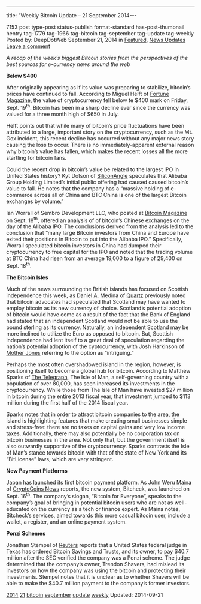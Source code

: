 ---
title: "Weekly Bitcoin Update – 21 September 2014---

7153 post type-post status-publish format-standard has-post-thumbnail hentry  tag-1779 tag-1966 tag-bitcoin tag-september tag-update tag-weekly
Posted by: DeepDotWeb
<span>September 21, 2014</span>
<span>in <a href="https://www.deepdotweb.com/category/deepdot-news/" rel="category tag">Featured</a>, <a href="https://www.deepdotweb.com/category/news-updates/" rel="category tag">News Updates</a></span>
<a href="/2014/09/21/weekly-bitcoin-update-21-september-2014/#respond">Leave a comment</a></span>
</p>
<p><em>A recap of the week&#8217;s biggest Bitcoin stories from the perspectives of the best sources for e-currency news around the web</em></p>
<p><strong>Below $400</strong></p>
<p>After originally appearing as if its value was preparing to stabilize, bitcoin&#8217;s prices have continued to fall. According to Miguel Helft of <a href="http://fortune.com/2014/09/19/the-value-of-bitcoin-keeps-sliding/">Fortune Magazine</a>, the value of cryptocurrency fell below te $400 mark on Friday, Sept. 19<sup>th</sup>. Bitcoin has been in a sharp decline ever since the currency was valued for a three month high of $650 in July.</p>
<p>Helft points out that while many of bitcoin&#8217;s price fluctuations have been attributed to a large, important story on the cryptocurrency, such as the Mt. Gox incident, this recent decline has occurred without any major news story causing the loss to occur. There is no immediately-apparent external reason why bitcoin&#8217;s value has fallen, which makes the recent losses all the more startling for bitcoin fans.</p>
<p>Could the recent drop in bitcoin&#8217;s value be related to the largest IPO in United States history? Kyt Dotson of <a href="http://siliconangle.com/blog/2014/09/19/is-the-alibaba-ipo-why-bitcoins-market-price-is-dropping/?">SiliconAngle</a> speculates that Alibaba Group Holding Limited&#8217;s initial public offering had caused caused bitcoin&#8217;s value to fall. He notes that the company has a “massive holding of e-commerce across all of China and BTC China is one of the largest Bitcoin exchanges by volume.”</p>
<p>Ian Worrall of Sembro Development LLC, who posted at <a href="http://bitcoinmagazine.com/16481/bitcoin-price-dropped-today/">Bitcoin Magazine</a> on Sept. 18<sup>th</sup>, offered an analysis of of bitcoin&#8217;s Chinese exchanges on the day of the Alibaba IPO. The conclusions derived from the analysis led to the conclusion that “many large Bitcoin investors from China and Europe have exited their positions in Bitcoin to put into the Alibaba IPO.” Specifically, Worrall speculated bitcoin investors in China had dumped their cryptocurrency to free capital for the IPO and noted that the trading volume at BTC China had risen from an average 19,000 to a figure of 29,400 on Sept. 18<sup>th</sup>.</p>
<p><strong>The Bitcoin Isles</strong></p>
<p>Much of the news surrounding the British islands has focused on Scottish independence this week, as Daniel A. Medina of <a href="http://qz.com/267137/could-scotlands-currency-be-bitcoin/">Quartz</a> previously noted that bitcoin advocates had speculated that Scotland may have wanted to employ bitcoin as its new currency of choice. Scotland&#8217;s potential adoption of bitcoin would have come as a result of the fact that the Bank of England had stated that an independent Scotland would not be able to use the pound sterling as its currency. Naturally, an independent Scotland may be more inclined to utilize the Euro as opposed to bitcoin. But, Scottish independence had lent itself to a great deal of speculation regarding the nation&#8217;s potential adoption of the cyptocurrency, with Josh Harkinson of <a href="http://www.motherjones.com/politics/2014/09/scotland-independence-referendum-currency-bitcoin?_ga=1.237683460.50473060.1410552016">Mother Jones</a> referring to the option as “intriguing.”</p>
<p>Perhaps the most often overshadowed island in the region, however, is positioning itself to become a global hub for bitcoin. According to Matthew Sparks of <a href="http://www.telegraph.co.uk/technology/11109256/Creating-a-Bitcoin-Island-just-off-the-English-coast.html">The Telegraph</a>, The Isle of Man, a self-governing country with a population of over 80,000, has seen increased its investments in the cryptocurrency. While those from The Isle of Man have invested $27 million in bitcoin during the entire 2013 fiscal year, that investment jumped to $113 million during the first half of the 2014 fiscal year.</p>
<p>Sparks notes that in order to attract bitcoin companies to the area, the island is highlighting features that make creating small businesses simple and stress-free: there are no taxes on capital gains and very low income taxes. Additionally, there may also potentially be no corporation tax on bitcoin businesses in the area. Not only that, but the government itself is also outwardly supportive of the cryptocurrency. Sparks contrasts the Isle of Man&#8217;s stance towards bitcoin with that of the state of New York and its “BitLicense” laws, which are very stringent.</p>
<p><strong>New Payment Platforms</strong></p>
<p>Japan has launched its first bitcoin payment platform. As John Weru Maina of <a href="http://www.cryptocoinsnews.com/japans-first-bitcoin-payment-platform-launched-bitcheck/">CryptoCoins News</a> reports, the new system, Bitcheck, was launched on Sept. 16<sup>th</sup>. The company&#8217;s slogan, “Bitcoin for Everyone”, speaks to the company&#8217;s goal of bringing in potential bitcoin users who are not as well-educated on the currency as a tech or finance expert. As Maina notes, Bitcheck&#8217;s services, aimed towards this more casual bitcoin user, include a wallet, a register, and an online payment system.</p>
<p><strong>Ponzi Schemes</strong></p>
<p>Jonathan Stempel of <a href="http://www.reuters.com/article/2014/09/19/us-sec-bitcoin-fraud-idUSKBN0HE1Z820140919">Reuters</a> reports that a United States federal judge in Texas has ordered Bitcoin Savings and Trusts, and its owner, to pay $40.7 million after the SEC verified the company was a Ponzi scheme. The judge determined that the company&#8217;s owner, Trendon Shavers, had mislead its investors on how the company was using the bitcoin and protecting their investments. Stempel notes that it is unclear as to whether Shavers will be able to make the $40.7 million payment to the company&#8217;s former investors.</p>
</div>
<a href="https://www.deepdotweb.com/tag/2014/" rel="tag">2014</a> <a href="https://www.deepdotweb.com/tag/21/" rel="tag">21</a> <a href="https://www.deepdotweb.com/tag/bitcoin/" rel="tag">bitcoin</a> <a href="https://www.deepdotweb.com/tag/september/" rel="tag">september</a> <a href="https://www.deepdotweb.com/tag/update/" rel="tag">update</a> <a href="https://www.deepdotweb.com/tag/weekly/" rel="tag">weekly</a></span> 
Updated: 2014-09-21
    

